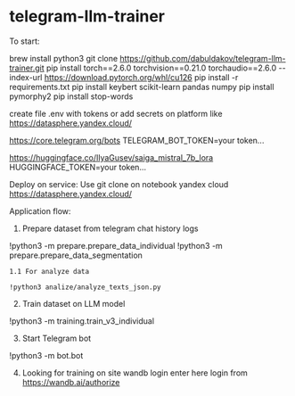 # telegram-llm-trainer

To start:

brew install python3
git clone https://github.com/dabuldakov/telegram-llm-trainer.git
pip install torch==2.6.0 torchvision==0.21.0 torchaudio==2.6.0 --index-url https://download.pytorch.org/whl/cu126
pip install -r requirements.txt
pip install keybert scikit-learn pandas numpy
pip install pymorphy2
pip install stop-words

create file .env with tokens or add secrets on platform like https://datasphere.yandex.cloud/

https://core.telegram.org/bots
TELEGRAM_BOT_TOKEN=your token...

https://huggingface.co/IlyaGusev/saiga_mistral_7b_lora
HUGGINGFACE_TOKEN=your token...

Deploy on service:
Use git clone on notebook yandex cloud
https://datasphere.yandex.cloud/

Application flow:

1. Prepare dataset from telegram chat history logs

!python3 -m prepare.prepare_data_individual
!python3 -m prepare.prepare_data_segmentation

    1.1 For analyze data

    !python3 analize/analyze_texts_json.py

2. Train dataset on LLM model

!python3 -m training.train_v3_individual

3. Start Telegram bot

!python3 -m bot.bot

4. Looking for training on site
wandb login
enter here login from https://wandb.ai/authorize